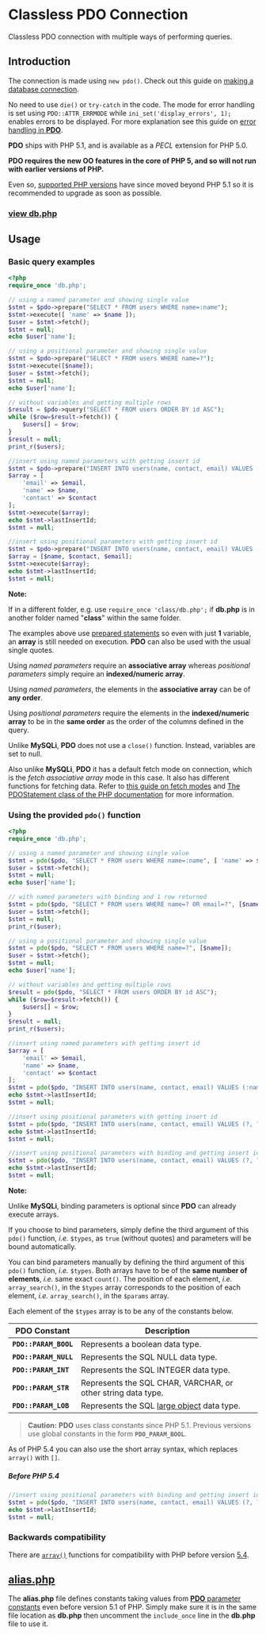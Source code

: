 # Classless PDO Connection

Classless PDO connection with multiple ways of performing queries.

## Introduction

The connection is made using `new pdo()`. Check out this guide on [making a database connection](https://phpdelusions.net/pdo#dsn).

No need to use `die()` or `try-catch` in the code. The mode for error handling is set using `PDO::ATTR_ERRMODE` while `ini_set('display_errors', 1);` enables errors to be displayed. For more explanation see this guide on [error handling in **PDO**](https://phpdelusions.net/pdo#errors).

**PDO** ships with PHP 5.1, and is available as a *PECL* extension for PHP 5.0.

**PDO requires the new OO features in the core of PHP 5, and so will not run with earlier versions of PHP.**

Even so, [supported PHP versions](https://secure.php.net/supported-versions.php) have since moved beyond PHP 5.1 so it is recommended to upgrade as soon as possible.

### [view db.php](https://github.com/joshcangit/flexphpwrapper/blob/classless/pdo/db.php)

## Usage

### Basic query examples

```php
<?php
require_once 'db.php';

// using a named parameter and showing single value
$stmt = $pdo->prepare("SELECT * FROM users WHERE name=:name");
$stmt->execute([ 'name' => $name ]);
$user = $stmt->fetch();
$stmt = null;
echo $user['name'];

// using a positional parameter and showing single value
$stmt = $pdo->prepare("SELECT * FROM users WHERE name=?");
$stmt->execute([$name]);
$user = $stmt->fetch();
$stmt = null;
echo $user['name'];

// without variables and getting multiple rows
$result = $pdo->query("SELECT * FROM users ORDER BY id ASC");
while ($row=$result->fetch()) {
    $users[] = $row;
}
$result = null;
print_r($users);

//insert using named parameters with getting insert id
$stmt = $pdo->prepare("INSERT INTO users(name, contact, email) VALUES (:name, :contact, :email)");
$array = [
    'email' => $email,
    'name' => $name,
    'contact' => $contact
];
$stmt->execute($array);
echo $stmt->lastInsertId;
$stmt = null;

//insert using positional parameters with getting insert id
$stmt = $pdo->prepare("INSERT INTO users(name, contact, email) VALUES (?, ?, ?)");
$array = [$name, $contact, $email];
$stmt->execute($array);
echo $stmt->lastInsertId;
$stmt = null;
```

**Note:**

If in a different folder, e.g. use `require_once 'class/db.php';` if **db.php** is in another folder named "**class**" within the same folder.

The examples above use [prepared statements](https://phpdelusions.net/pdo#prepared) so even with just **1** variable, an **array** is still needed on execution. **PDO** can also be used with the usual single quotes.

Using *named parameters* require an **associative array** whereas *positional parameters* simply require an **indexed/numeric array**.

Using *named parameters*, the elements in the **associative array** can be of **any order**.

Using *positional parameters* require the elements in the **indexed/numeric array** to be in the **same order** as the order of the columns defined in the query.

Unlike **MySQLi**, **PDO** does not use a `close()` function. Instead, variables are set to null.

Also unlike **MySQLi**, **PDO** it has a default fetch mode on connection, which is the *fetch associative array* mode in this case. It also has different functions for fetching data. Refer to [this guide on fetch modes](https://phpdelusions.net/pdo/fetch_modes) and [The PDOStatement class of the PHP documentation](https://secure.php.net/manual/en/class.pdostatement.php) for more information.

### Using the provided `pdo()` function

```php
<?php
require_once 'db.php';

// using a named parameter and showing single value
$stmt = pdo($pdo, "SELECT * FROM users WHERE name=:name", [ 'name' => $name ]);
$user = $stmt->fetch();
$stmt = null;
echo $user['name'];

// with named parameters with binding and 1 row returned
$stmt = pdo($pdo, "SELECT * FROM users WHERE name=? OR email=?", [$name, $email], true);
$user = $stmt->fetch();
$stmt = null;
print_r($user);

// using a positional parameter and showing single value
$stmt = pdo($pdo, "SELECT * FROM users WHERE name=?", [$name]);
$user = $stmt->fetch();
$stmt = null;
echo $user['name'];

// without variables and getting multiple rows
$result = pdo($pdo, "SELECT * FROM users ORDER BY id ASC");
while ($row=$result->fetch()) {
    $users[] = $row;
}
$result = null;
print_r($users);

//insert using named parameters with getting insert id
$array = [
    'email' => $email,
    'name' => $name,
    'contact' => $contact
];
$stmt = pdo($pdo, "INSERT INTO users(name, contact, email) VALUES (:name, :contact, :email)", $array);
echo $stmt->lastInsertId;
$stmt = null;

//insert using positional parameters with getting insert id
$stmt = pdo($pdo, "INSERT INTO users(name, contact, email) VALUES (?, ?, ?)", [$name, $contact, $email]);
echo $stmt->lastInsertId;
$stmt = null;

//insert using positional parameters with binding and getting insert id
$stmt = pdo($pdo, "INSERT INTO users(name, contact, email) VALUES (?, ?, ?)", [$name, $contact, $email], [PDO::PARAM_STR,PDO::PARAM_INT,PDO::PARAM_STR]);
echo $stmt->lastInsertId;
$stmt = null;
```

**Note:**

Unlike **MySQLi**, binding parameters is optional since **PDO** can already execute arrays.

If you choose to bind parameters, simply define the third argument of this `pdo()` function, *i.e.* `$types`, as `true` (without quotes) and parameters will be bound automatically.

You can bind parameters manually by defining the third argument of this `pdo()` function, *i.e.* `$types`. Both arrays have to be of the **same number of elements**, *i.e.* same exact `count()`. The position of each element, *i.e.* `array_search()`, in the `$types` array corresponds to the position of each element, *i.e.* `array_search()`, in the `$params` array.

Each element of the `$types` array is to be any of the constants below.

| PDO Constant          | Description                                                  |
| --------------------- | ------------------------------------------------------------ |
| **`PDO::PARAM_BOOL`** | Represents a boolean data type.                              |
| **`PDO::PARAM_NULL`** | Represents the SQL NULL data type.                           |
| **`PDO::PARAM_INT`**  | Represents the SQL INTEGER data type.                        |
| **`PDO::PARAM_STR`**  | Represents the SQL CHAR, VARCHAR, or other string data type. |
| **`PDO::PARAM_LOB`**  | Represents the SQL [large object](https://secure.php.net/manual/en/pdo.lobs.php) data type. |

> **Caution:** **PDO** uses class constants since PHP 5.1. Previous versions use global constants in the form **`PDO_PARAM_BOOL`**.

As of PHP 5.4 you can also use the short array syntax, which replaces `array()` with `[]`.

##### Before PHP 5.4

```php
//insert using positional parameters with binding and getting insert id
$stmt = pdo($pdo, "INSERT INTO users(name, contact, email) VALUES (?, ?, ?)", array($name, $contact, $email), array(PDO::PARAM_STR,PDO::PARAM_INT,PDO::PARAM_STR));
echo $stmt->lastInsertId;
$stmt = null;
```

### Backwards compatibility

There are [`array()`](https://secure.php.net/manual/en/language.types.array.php#language.types.array.syntax.array-func) functions for compatibility with PHP before version [5.4](https://secure.php.net/migration54.new-features).

## [alias.php](https://github.com/joshcangit/flexphpwrapper/blob/classless/pdo/alias.php)

The **alias.php** file defines constants taking values from [**PDO** parameter constants](https://php.net/manual/en/pdo.constants.php) even before version 5.1 of PHP. Simply make sure it is in the same file location as **db.php** then uncomment the `include_once` line in the **db.php** file to use it.